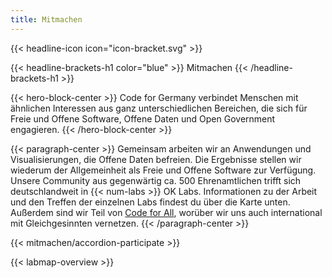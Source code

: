 ```yaml
---
title: Mitmachen
---
```

{{< headline-icon icon="icon-bracket.svg" >}}

{{< headline-brackets-h1 color="blue" >}}
Mitmachen
{{< /headline-brackets-h1  >}}

{{< hero-block-center >}}
Code for Germany verbindet Menschen mit ähnlichen Interessen aus ganz unterschiedlichen Bereichen, die sich für Freie und Offene Software, Offene Daten und Open Government engagieren.
{{< /hero-block-center >}}

{{< paragraph-center >}}
Gemeinsam arbeiten wir an Anwendungen und Visualisierungen, die Offene Daten befreien. Die Ergebnisse stellen wir wiederum der Allgemeinheit als Freie und Offene Software zur Verfügung. Unsere Community aus gegenwärtig ca. 500 Ehrenamtlichen trifft sich deutschlandweit in {{< num-labs >}} OK Labs. Informationen zu der Arbeit und den Treffen der einzelnen Labs findest du über die Karte unten. Außerdem sind wir Teil von [Code for All](https://codeforall.org/), worüber wir uns auch international mit Gleichgesinnten vernetzen.
{{< /paragraph-center >}}

{{< mitmachen/accordion-participate >}}

{{< labmap-overview >}}
